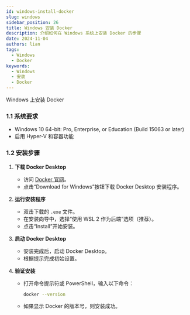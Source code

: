```yaml
---
id: windows-install-docker
slug: windows
sidebar_position: 26
title: Windows 安装 Docker
description: 介绍如何在 Windows 系统上安装 Docker 的步骤
date: 2024-11-04
authors: lian
tags: 
  - Windows
  - Docker
keywords: 
  - Windows
  - 安装
  - Docker
---
```



Windows 上安装 Docker

### 1.1 系统要求

- Windows 10 64-bit: Pro, Enterprise, or Education (Build 15063 or later)
- 启用 Hyper-V 和容器功能

### 1.2 安装步骤

1. **下载 Docker Desktop**
   - 访问 [Docker 官网](https://www.docker.com/products/docker-desktop)。
   - 点击“Download for Windows”按钮下载 Docker Desktop 安装程序。

2. **运行安装程序**
   - 双击下载的 `.exe` 文件。
   - 在安装向导中，选择“使用 WSL 2 作为后端”选项（推荐）。
   - 点击“Install”开始安装。

3. **启动 Docker Desktop**
   - 安装完成后，启动 Docker Desktop。
   - 根据提示完成初始设置。

4. **验证安装**
   - 打开命令提示符或 PowerShell，输入以下命令：
     ```bash
     docker --version
     ```
   - 如果显示 Docker 的版本号，则安装成功。

